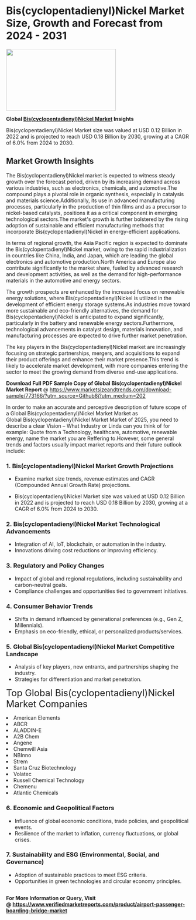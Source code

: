 <H1>Bis(cyclopentadienyl)Nickel Market Size, Growth and Forecast from 2024 - 2031</H1><img class="aligncenter size-medium wp-image-584254" src="https://thirdeyenews.in/wp-content/uploads/2024/09/Global-Market-Research-300x168.jpeg" alt="" width="300" height="168" /><p><strong>Global&nbsp;<a href="https://www.marketsizeandtrends.com/download-sample/773166/?utm_source=Github8j?utm_medium=202">Bis(cyclopentadienyl)Nickel Market</a> Insights</strong></p><p>Bis(cyclopentadienyl)Nickel Market size was valued at USD 0.12 Billion in 2022 and is projected to reach USD 0.18 Billion by 2030, growing at a CAGR of 6.0% from 2024 to 2030.</p><p><h2>Market Growth Insights</h2> <p>The Bis(cyclopentadienyl)Nickel market is expected to witness steady growth over the forecast period, driven by its increasing demand across various industries, such as electronics, chemicals, and automotive.The compound plays a pivotal role in organic synthesis, especially in catalysis and materials science.Additionally, its use in advanced manufacturing processes, particularly in the production of thin films and as a precursor to nickel-based catalysts, positions it as a critical component in emerging technological sectors.The market's growth is further bolstered by the rising adoption of sustainable and efficient manufacturing methods that incorporate Bis(cyclopentadienyl)Nickel in energy-efficient applications.</p> <p>In terms of regional growth, the Asia Pacific region is expected to dominate the Bis(cyclopentadienyl)Nickel market, owing to the rapid industrialization in countries like China, India, and Japan, which are leading the global electronics and automotive production.North America and Europe also contribute significantly to the market share, fueled by advanced research and development activities, as well as the demand for high-performance materials in the automotive and energy sectors.</p> <p>The growth prospects are enhanced by the increased focus on renewable energy solutions, where Bis(cyclopentadienyl)Nickel is utilized in the development of efficient energy storage systems.As industries move toward more sustainable and eco-friendly alternatives, the demand for Bis(cyclopentadienyl)Nickel is anticipated to expand significantly, particularly in the battery and renewable energy sectors.Furthermore, technological advancements in catalyst design, materials innovation, and manufacturing processes are expected to drive further market penetration.</p> <p>The key players in the Bis(cyclopentadienyl)Nickel market are increasingly focusing on strategic partnerships, mergers, and acquisitions to expand their product offerings and enhance their market presence.This trend is likely to accelerate market development, with more companies entering the sector to meet the growing demand from diverse end-use applications.</p> <p><span class=""><strong>Download Full PDF Sample Copy of Global Bis(cyclopentadienyl)Nickel Market Report</strong> @ <a href="https://www.marketsizeandtrends.com/download-sample/773166/?utm_source=Github8j?utm_medium=202" target="_blank">https://www.marketsizeandtrends.com/download-sample/773166/?utm_source=Github8j?utm_medium=202</a></span></p><p>In order to make an accurate and perceptive description of future scope of a Global&nbsp;Bis(cyclopentadienyl)Nickel Market Market as Global&nbsp;Bis(cyclopentadienyl)Nickel Market Market of 2025, you need to describe a clear Vision &ndash; What Industry or Linda can you think of for example: Quote from a Technology, healthcare, automotive, renewable energy, name the market you are Reffering to.However, some general trends and factors usually impact market reports and their future outlook include:</p><h3>1.&nbsp;<strong>Bis(cyclopentadienyl)Nickel Market Growth Projections</strong></h3><ul><li>Examine market size trends, revenue estimates and CAGR (Compounded Annual Growth Rate) projections.</li><li><p>Bis(cyclopentadienyl)Nickel Market size was valued at USD 0.12 Billion in 2022 and is projected to reach USD 0.18 Billion by 2030, growing at a CAGR of 6.0% from 2024 to 2030.</p></li></ul><h3>2.&nbsp;<strong>Bis(cyclopentadienyl)Nickel Market Technological Advancements</strong></h3><ul><li>Integration of AI, IoT, blockchain, or automation in the industry.</li><li>Innovations driving cost reductions or improving efficiency.</li></ul><h3>3.&nbsp;<strong>Regulatory and Policy Changes</strong></h3><ul><li>Impact of global and regional regulations, including sustainability and carbon-neutral goals.</li><li>Compliance challenges and opportunities tied to government initiatives.</li></ul><h3>4.&nbsp;<strong>Consumer Behavior Trends</strong></h3><ul><li>Shifts in demand influenced by generational preferences (e.g., Gen Z, Millennials).</li><li>Emphasis on eco-friendly, ethical, or personalized products/services.</li></ul><h3>5.&nbsp;<strong>Global Bis(cyclopentadienyl)Nickel Market Competitive Landscape</strong></h3><ul><li>Analysis of key players, new entrants, and partnerships shaping the industry.</li><li>Strategies for differentiation and market penetration.</li></ul><p data-pm-slice="1 1 []"><span style="color: inherit; font-family: inherit; font-size: 25px;">Top Global Bis(cyclopentadienyl)Nickel Market Companies</span></p><div class="" data-test-id=""><p><li>American Elements</li><li> ABCR</li><li> ALADDIN-E</li><li> A2B Chem</li><li> Angene</li><li> Chemwill Asia</li><li> NBInno</li><li> Strem</li><li> Santa Cruz Biotechnology</li><li> Volatec</li><li> Russell Chemical Technology</li><li> Chemenu</li><li> Atlantic Chemicals</li></p></div><h3>6.&nbsp;<strong>Economic and Geopolitical Factors</strong></h3><ul><li>Influence of global economic conditions, trade policies, and geopolitical events.</li><li>Resilience of the market to inflation, currency fluctuations, or global crises.</li></ul><h3>7.&nbsp;<strong>Sustainability and ESG (Environmental, Social, and Governance)</strong></h3><ul><li>Adoption of sustainable practices to meet ESG criteria.</li><li>Opportunities in green technologies and circular economy principles.</li></ul><h2><strong style="font-size: 14px;">For More Information or Query, Visit @&nbsp;</strong><a style="background-color: #ffffff; font-size: 14px;" href="https://www.marketsizeandtrends.com/report/bis-cyclopentadienyl-nickel-market/" target="_blank">https://www.verifiedmarketreports.com/product/airport-passenger-boarding-bridge-market</a></h2>